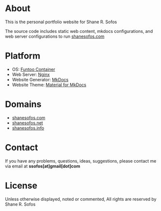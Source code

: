 About
=====

This is the personal portfolio website for Shane R. Sofos

The source code includes static web content, mkdocs configurations, and web server configurations to run [shanesofos.com](https://shanesofos.com)

Platform
========

* OS: [Funtoo Container](http://www.funtoo.org/Funtoo_Containers)
* Web Server: [Nginx](https://nginx.org/)
* Website Generator: [MkDocs](http://www.mkdocs.org/)
* Website Theme: [Material for MkDocs](http://squidfunk.github.io/mkdocs-material/)

Domains
=======

* [shanesofos.com](https://www.shanesofos.com/)
* [shanesofos.net](https://www.shanesofos.net/)
* [shanesofos.info](https://www.shanesofos.info/)

Contact
=======

If you have any problems, questions, ideas, suggestions, please contact me via email at **ssofos[at]gmail[dot]com**

License
=======

Unless otherwise displayed, noted or commented, All rights are reserved by Shane R. Sofos
